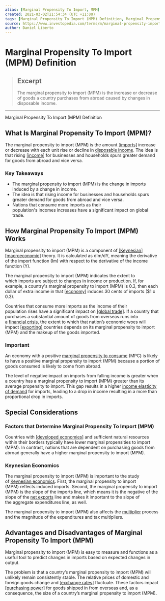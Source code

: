 ```yaml
---
alias: [Marginal Propensity To Import, MPM]
created: 2021-03-02T21:54:34 (UTC +11:00)
tags: [Marginal Propensity To Import (MPM) Definition, Marginal Propensity To Import (MPM) Definition]
source: https://www.investopedia.com/terms/m/marginal-propensity-import-mpm.asp
author: Daniel Liberto
---
```


# Marginal Propensity To Import (MPM) Definition

> ## Excerpt
> The marginal propensity to import (MPM) is the increase or decrease of goods a country purchases from abroad caused by changes in disposable income.

---

Marginal Propensity To Import (MPM) Definition
## What Is Marginal Propensity To Import (MPM)?

The marginal propensity to import (MPM) is the amount [[imports]](https://www.investopedia.com/terms/i/import.asp) increase or decrease with each unit rise or decline in [disposable income](https://www.investopedia.com/terms/d/disposableincome.asp). The idea is that rising [[income]](https://www.investopedia.com/terms/i/income.asp) for businesses and households spurs greater demand for goods from abroad and vice versa.

### Key Takeaways

-   The marginal propensity to import (MPM) is the change in imports induced by a change in income.
-   The idea is that rising income for businesses and households spurs greater demand for goods from abroad and vice versa.
-   Nations that consume more imports as their population's incomes increases have a significant impact on global trade.

## How Marginal Propensity To Import (MPM) Works

Marginal propensity to import (MPM) is a component of [[Keynesian]](https://www.investopedia.com/terms/k/keynesianeconomics.asp) [[macroeconomic]](https://www.investopedia.com/terms/m/macroeconomics.asp) theory. It is calculated as dIm/dY, meaning the derivative of the import function (Im) with respect to the derivative of the income function (Y).

The marginal propensity to import (MPM) indicates the extent to which imports are subject to changes in income or production. If, for example, a country's marginal propensity to import (MPM) is 0.3, then each dollar of extra income in that [[economy]](https://www.investopedia.com/terms/e/economy.asp) induces 30 cents of imports ($1 x 0.3). 

Countries that consume more imports as the income of their population rises have a significant impact on [[global trade]](https://www.investopedia.com/insights/what-is-international-trade/). If a country that purchases a substantial amount of goods from overseas runs into a [financial crisis](https://www.investopedia.com/terms/f/financial-crisis.asp), the extent to which that nation’s economic woes will impact [[exporting]](https://www.investopedia.com/terms/e/export.asp) countries depends on its marginal propensity to import (MPM) and the makeup of the goods imported. 

### Important

An economy with a positive [marginal propensity to consume](https://www.investopedia.com/terms/m/marginalpropensitytoconsume.asp) (MPC) is likely to have a positive marginal propensity to import (MPM) because a portion of goods consumed is likely to come from abroad.

The level of negative impact on imports from falling income is greater when a country has a marginal propensity to import (MPM) greater than its average propensity to import. This gap results in a higher [income elasticity of demand](https://www.investopedia.com/terms/i/incomeelasticityofdemand.asp) for imports, leading to a drop in income resulting in a more than proportional drop in imports. 

## Special Considerations

### Factors that Determine Marginal Propensity To Import (MPM)

Countries with [[developed economies]](https://www.investopedia.com/terms/d/developed-economy.asp) and sufficient natural resources within their borders typically have lower marginal propensities to import (MPM). In contrast, nations that are dependent on purchasing goods from abroad generally have a higher marginal propensity to import (MPM).

### Keynesian Economics

The marginal propensity to import (MPM) is important to the study of [Keynesian economics](https://www.investopedia.com/terms/k/keynesianeconomics.asp). First, the marginal propensity to import (MPM) reflects induced imports. Second, the marginal propensity to import (MPM) is the slope of the imports line, which means it is the negative of the slope of the [net exports](https://www.investopedia.com/terms/n/netexports.asp) line and makes it important to the slope of the aggregate expenditures line, as well.

The marginal propensity to import (MPM) also affects the [multiplier](https://www.investopedia.com/terms/m/multiplier.asp) process and the magnitude of the expenditures and tax multipliers.

## Advantages and Disadvantages of Marginal Propensity To Import (MPM)

Marginal propensity to import (MPM) is easy to measure and functions as a useful tool to predict changes in imports based on expected changes in output.

The problem is that a country’s marginal propensity to import (MPM) will unlikely remain consistently stable. The relative prices of domestic and foreign goods change and [[exchange rates]](https://www.investopedia.com/terms/e/exchangerate.asp) fluctuate. These factors impact [[purchasing power]](https://www.investopedia.com/terms/p/purchasingpower.asp) for goods shipped in from overseas and, as a consequence, the size of a country’s marginal propensity to import (MPM).
